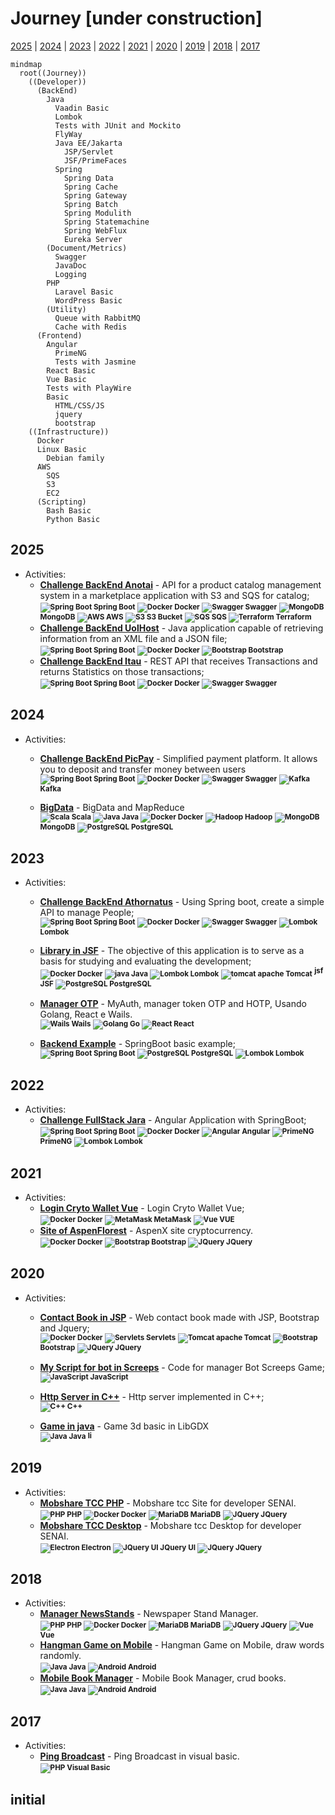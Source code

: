 # Journey [under construction]

[2025](#2025) | [2024](#2024) | [2023](#2023) | [2022](#2022) | [2021](#2021) | [2020](#2020) | [2019](#2019) | [2018](#2018) | [2017](#2017) 

<!-- -->

```mermaid
mindmap
  root((Journey))
    ((Developer))
      (BackEnd)
        Java
          Vaadin Basic
          Lombok
          Tests with JUnit and Mockito
          FlyWay
          Java EE/Jakarta
            JSP/Servlet
            JSF/PrimeFaces
          Spring
            Spring Data
            Spring Cache
            Spring Gateway
            Spring Batch
            Spring Modulith
            Spring Statemachine
            Spring WebFlux
            Eureka Server
        (Document/Metrics)
          Swagger
          JavaDoc
          Logging
        PHP
          Laravel Basic
          WordPress Basic
        (Utility)
          Queue with RabbitMQ
          Cache with Redis
      (Frontend)
        Angular
          PrimeNG
          Tests with Jasmine
        React Basic
        Vue Basic
        Tests with PlayWire 
        Basic
          HTML/CSS/JS
          jquery
          bootstrap
    ((Infrastructure))
      Docker
      Linux Basic
        Debian family
      AWS
        SQS
        S3
        EC2
      (Scripting)
        Bash Basic
        Python Basic
```
<!-- -->

## 2025

<!--```mermaid
graph TD
    A[This is an <b>important</b> <a href='https://google.com'>link</a>]
```-->

<!--  + Professional Experience:-->
<!--  + My Contributions:-->

 + Activities:
    - [**Challenge BackEnd Anotai**](https://github.com/gilberto-009199/desafio-anotai-backend-aws) - API for a product catalog management system in a marketplace application with S3 and SQS for catalog;
        <br/><small>
                <!-- <strong>![Spring Boot](https://filedn.com/l3HMwWFeFPE7q4xHdixbsqH/github.assets/spring16x16.svg) Spring Boot</strong> -->
                <strong>![Spring Boot](https://filedn.com/l3HMwWFeFPE7q4xHdixbsqH/github.assets/spring16x16.svg) Spring Boot</strong>
                <!-- <strong>![Docker](https://filedn.com/l3HMwWFeFPE7q4xHdixbsqH/github.assets/docker16x16.svg) Docker</strong> -->
                <strong>![Docker](https://filedn.com/l3HMwWFeFPE7q4xHdixbsqH/github.assets/docker16x16.svg) Docker</strong>
                <strong>![Swagger](https://filedn.com/l3HMwWFeFPE7q4xHdixbsqH/github.assets/swagger.svg) Swagger</strong>
                <strong>![MongoDB](https://filedn.com/l3HMwWFeFPE7q4xHdixbsqH/github.assets/mongodb.svg) MongoDB</strong>
                <strong>![AWS](https://filedn.com/l3HMwWFeFPE7q4xHdixbsqH/github.assets/cloud16x16.svg) AWS</strong>
                <strong>![S3](https://filedn.com/l3HMwWFeFPE7q4xHdixbsqH/github.assets/Arch_Amazon-Simple-Storage-Service_16.svg) S3 Bucket</strong>
                <strong>![SQS](https://filedn.com/l3HMwWFeFPE7q4xHdixbsqH/github.assets/Arch_Amazon-Simple-Queue-Service_16.svg) SQS </strong>
                <strong>![Terraform](https://filedn.com/l3HMwWFeFPE7q4xHdixbsqH/github.assets/terraform16x16.svg) Terraform</strong>
              </small>
    - [**Challenge BackEnd UolHost**](https://github.com/gilberto-009199/desafio-uolhost-backend) - Java application capable of retrieving information from an XML file and a JSON file;
        <br/><small>
                <!-- <strong>![Spring Boot](https://filedn.com/l3HMwWFeFPE7q4xHdixbsqH/github.assets/spring16x16.svg) Spring Boot</strong> -->
                <strong>![Spring Boot](https://filedn.com/l3HMwWFeFPE7q4xHdixbsqH/github.assets/spring16x16.svg) Spring Boot</strong>
                <!-- <strong>![Docker](https://filedn.com/l3HMwWFeFPE7q4xHdixbsqH/github.assets/docker16x16.svg) Docker</strong> -->
                <strong>![Docker](https://filedn.com/l3HMwWFeFPE7q4xHdixbsqH/github.assets/docker16x16.svg) Docker</strong>
                <strong>![Bootstrap](https://filedn.com/l3HMwWFeFPE7q4xHdixbsqH/github.assets/bootstrap.svg) Bootstrap</strong> 
              </small>
    - [**Challenge BackEnd Itau**](https://github.com/gilberto-009199/desafio-itau-backend) - REST API that receives Transactions and returns Statistics on those transactions;
        <br/><small>
                <!-- <strong>![Spring Boot](https://filedn.com/l3HMwWFeFPE7q4xHdixbsqH/github.assets/spring16x16.svg) Spring Boot</strong> -->
                <strong>![Spring Boot](https://filedn.com/l3HMwWFeFPE7q4xHdixbsqH/github.assets/spring16x16.svg) Spring Boot</strong>
                <!-- <strong>![Docker](https://filedn.com/l3HMwWFeFPE7q4xHdixbsqH/github.assets/docker16x16.svg) Docker</strong> -->
                <strong>![Docker](https://filedn.com/l3HMwWFeFPE7q4xHdixbsqH/github.assets/docker16x16.svg) Docker</strong>
                <strong>![Swagger](https://filedn.com/l3HMwWFeFPE7q4xHdixbsqH/github.assets/swagger.svg) Swagger</strong>
              </small>

## 2024

<!--```mermaid
mindmap
  root((mindmap))
    Origins
      Long history
      ::icon(fa fa-book)
      Popularisation
        British popular psychology author Tony Buzan
    Research
      On effectiveness<br/>and features
      important
        Uses
            Creative techniques
            Strategic planning
            Argument mapping
    Tools
      Pen and paper
      Mermaid
```-->
<!---+ Professional Experience:-->
<!---+ My Contributions:-->


 + Activities:
    - [**Challenge BackEnd PicPay**](https://github.com/gilberto-009199/picpay-desafio-backend) - Simplified payment platform. It allows you to deposit and transfer money between users
    <br/><small>
            <!-- <strong>![Spring Boot](https://filedn.com/l3HMwWFeFPE7q4xHdixbsqH/github.assets/spring16x16.svg) Spring Boot</strong> -->
            <strong>![Spring Boot](https://filedn.com/l3HMwWFeFPE7q4xHdixbsqH/github.assets/spring16x16.svg) Spring Boot</strong>
            <!-- <strong>![Docker](https://filedn.com/l3HMwWFeFPE7q4xHdixbsqH/github.assets/docker16x16.svg) Docker</strong> -->
            <strong>![Docker](https://filedn.com/l3HMwWFeFPE7q4xHdixbsqH/github.assets/docker16x16.svg) Docker</strong>
            <strong>![Swagger](https://filedn.com/l3HMwWFeFPE7q4xHdixbsqH/github.assets/swagger.svg) Swagger</strong>
            <strong>![Kafka](https://filedn.com/l3HMwWFeFPE7q4xHdixbsqH/github.assets/kafka16x16.svg) Kafka</strong>
          </small>

    - [**BigData**](https://github.com/gilberto-009199/bigdata) - BigData and MapReduce
      <br/><small>
            <strong>![Scala](https://filedn.com/l3HMwWFeFPE7q4xHdixbsqH/github.assets/scala.svg) Scala</strong>
            <strong>![Java](https://filedn.com/l3HMwWFeFPE7q4xHdixbsqH/github.assets/java16x16.svg) Java</strong>
            <!-- <strong>![Docker](https://filedn.com/l3HMwWFeFPE7q4xHdixbsqH/github.assets/docker16x16.svg) Docker</strong> -->
            <strong>![Docker](https://filedn.com/l3HMwWFeFPE7q4xHdixbsqH/github.assets/docker16x16.svg) Docker</strong>
            <strong>![Hadoop](https://filedn.com/l3HMwWFeFPE7q4xHdixbsqH/github.assets/hadoop.svg) Hadoop</strong>
            <strong>![MongoDB](https://filedn.com/l3HMwWFeFPE7q4xHdixbsqH/github.assets/mongodb.svg) MongoDB</strong>
            <strong>![PostgreSQL](https://filedn.com/l3HMwWFeFPE7q4xHdixbsqH/github.assets/postgresql.svg) PostgreSQL</strong>
          </small>

<!-- add https://github.com/gilberto-009199/processamento_imagem -->

## 2023

<!--  + Professional Experience:-->
<!--  + My Contributions: -->

 + Activities:
    - [**Challenge BackEnd Athornatus**](https://github.com/gilberto-009199/desafio-athornatus-backend) - Using Spring boot, create a simple API to manage People;
    <br/><small>
            <!-- <strong>![Spring Boot](https://filedn.com/l3HMwWFeFPE7q4xHdixbsqH/github.assets/spring16x16.svg) Spring Boot</strong> -->
            <strong>![Spring Boot](https://filedn.com/l3HMwWFeFPE7q4xHdixbsqH/github.assets/spring16x16.svg) Spring Boot</strong>
            <!-- <strong>![Docker](https://filedn.com/l3HMwWFeFPE7q4xHdixbsqH/github.assets/docker16x16.svg) Docker</strong> -->
            <strong>![Docker](https://filedn.com/l3HMwWFeFPE7q4xHdixbsqH/github.assets/docker16x16.svg) Docker</strong>
            <strong>![Swagger](https://filedn.com/l3HMwWFeFPE7q4xHdixbsqH/github.assets/swagger.svg) Swagger</strong>
            <strong>![Lombok](https://filedn.com/l3HMwWFeFPE7q4xHdixbsqH/github.assets/lombok.svg) Lombok</strong>
          </small>
   - [**Library in JSF**](https://github.com/gilberto-009199/bibliotecaJSF) - The objective of this application is to serve as a basis for studying and evaluating the development;
    <br/><small>
            <!-- <strong>![Docker](https://filedn.com/l3HMwWFeFPE7q4xHdixbsqH/github.assets/docker16x16.svg) Docker</strong> -->
            <strong>![Docker](https://filedn.com/l3HMwWFeFPE7q4xHdixbsqH/github.assets/docker16x16.svg) Docker</strong>
            <strong>![java](https://filedn.com/l3HMwWFeFPE7q4xHdixbsqH/github.assets/java16x16.svg) Java</strong>
            <strong>![Lombok](https://filedn.com/l3HMwWFeFPE7q4xHdixbsqH/github.assets/lombok.svg) Lombok</strong>
            <strong>![tomcat apache](https://filedn.com/l3HMwWFeFPE7q4xHdixbsqH/github.assets/tomcat.svg) Tomcat</strong>
            <strong><img src="https://filedn.com/l3HMwWFeFPE7q4xHdixbsqH/github.assets/jsf.png" height="16px" width="16px" alt="jsf"> JSF</strong>
            <strong>![PostgreSQL](https://filedn.com/l3HMwWFeFPE7q4xHdixbsqH/github.assets/postgresql.svg) PostgreSQL</strong>
          </small>
   - [**Manager OTP**](https://github.com/gilberto-009199/myauth) - MyAuth, manager token OTP and HOTP, Usando Golang, React e Wails.
    <br/><small>
            <strong>![Wails](https://filedn.com/l3HMwWFeFPE7q4xHdixbsqH/github.assets/wails.svg) Wails</strong>
            <strong>![Golang](https://filedn.com/l3HMwWFeFPE7q4xHdixbsqH/github.assets/golang.svg) Go</strong>
            <strong>![React](https://filedn.com/l3HMwWFeFPE7q4xHdixbsqH/github.assets/react16x16.svg) React</strong>
          </small>
   
    - [**Backend Example**](https://github.com/Javeiros-brasil/helpmatch-backend) - SpringBoot basic example;
    <br/><small>
            <!-- <strong>![Spring Boot](https://filedn.com/l3HMwWFeFPE7q4xHdixbsqH/github.assets/spring16x16.svg) Spring Boot</strong> -->
            <strong>![Spring Boot](https://filedn.com/l3HMwWFeFPE7q4xHdixbsqH/github.assets/spring16x16.svg) Spring Boot</strong>
            <strong>![PostgreSQL](https://filedn.com/l3HMwWFeFPE7q4xHdixbsqH/github.assets/postgresql.svg) PostgreSQL</strong>
            <strong>![Lombok](https://filedn.com/l3HMwWFeFPE7q4xHdixbsqH/github.assets/lombok.svg) Lombok</strong>
          </small>

<!-- add https://github.com/gilberto-009199/terra-invicta-traducao -->

## 2022

<!--  + Professional Experience:-->
<!--  + My Contributions: -->

 + Activities:
    - [**Challenge FullStack Jara**](https://github.com/gilberto-009199/avaliacao-full-stack) - Angular Application with SpringBoot;
    <br/><small>
            <!-- <strong>![Spring Boot](https://filedn.com/l3HMwWFeFPE7q4xHdixbsqH/github.assets/spring16x16.svg) Spring Boot</strong> -->
            <strong>![Spring Boot](https://filedn.com/l3HMwWFeFPE7q4xHdixbsqH/github.assets/spring16x16.svg) Spring Boot</strong>
            <!-- <strong>![Docker](https://filedn.com/l3HMwWFeFPE7q4xHdixbsqH/github.assets/docker16x16.svg) Docker</strong> -->
            <strong>![Docker](https://filedn.com/l3HMwWFeFPE7q4xHdixbsqH/github.assets/docker16x16.svg) Docker</strong>
            <!--<strong>![Angular](https://filedn.com/l3HMwWFeFPE7q4xHdixbsqH/github.assets/angularjs.svg) Angular</strong>-->
            <strong>![Angular](https://filedn.com/l3HMwWFeFPE7q4xHdixbsqH/github.assets/angularjs.svg) Angular</strong>
            <!-- <strong>![PrimeNG](https://filedn.com/l3HMwWFeFPE7q4xHdixbsqH/github.assets/primeng.svg) PrimeNG</strong> -->
            <strong>![PrimeNG](https://filedn.com/l3HMwWFeFPE7q4xHdixbsqH/github.assets/primeng.svg) PrimeNG</strong>
            <!-- <strong>![Lombok](https://filedn.com/l3HMwWFeFPE7q4xHdixbsqH/github.assets/lombok.svg) Lombok</strong> -->
            <strong>![Lombok](https://filedn.com/l3HMwWFeFPE7q4xHdixbsqH/github.assets/lombok.svg) Lombok</strong>
          </small>

<!-- add https://github.com/gilberto-009199/music -->
<!-- add https://github.com/gilberto-009199/bencode -->
<!-- add https://github.com/gilberto-009199/Estrutura-de-Dados -->


## 2021

<!--  + Professional Experience:-->
<!--  + My Contributions: -->

 + Activities:
   - [**Login Cryto Wallet Vue**](https://github.com/gilberto-009199/Login-Cripto-Wallet-Vue) - Login Cryto Wallet Vue;
    <br/><small>
            <!-- <strong>![Docker](https://filedn.com/l3HMwWFeFPE7q4xHdixbsqH/github.assets/docker16x16.svg) Docker</strong> -->
            <strong>![Docker](https://filedn.com/l3HMwWFeFPE7q4xHdixbsqH/github.assets/docker16x16.svg) Docker</strong>
            <strong>![MetaMask](https://filedn.com/l3HMwWFeFPE7q4xHdixbsqH/github.assets/metamask.svg) MetaMask</strong>
            <strong>![Vue](https://filedn.com/l3HMwWFeFPE7q4xHdixbsqH/github.assets/vuejs.svg) VUE</strong>
          </small>
   - [**Site of AspenFlorest**](https://github.com/gilberto-009199/AspenX) - AspenX site cryptocurrency.
    <br/><small>
            <!-- <strong>![Docker](https://filedn.com/l3HMwWFeFPE7q4xHdixbsqH/github.assets/docker16x16.svg) Docker</strong> -->
            <strong>![Docker](https://filedn.com/l3HMwWFeFPE7q4xHdixbsqH/github.assets/docker16x16.svg) Docker</strong>
            <strong>![Bootstrap](https://filedn.com/l3HMwWFeFPE7q4xHdixbsqH/github.assets/bootstrap.svg) Bootstrap</strong>
            <strong>![JQuery](https://filedn.com/l3HMwWFeFPE7q4xHdixbsqH/github.assets/jquery.svg) JQuery</strong>
          </small>

## 2020

<!--  + Professional Experience:-->
<!--  + My Contributions: -->
 + Activities:
   - [**Contact Book in JSP**](https://github.com/gilberto-009199/JAgendaWeb) - Web contact book made with JSP, Bootstrap and Jquery;
    <br/><small>
            <!-- <strong>![Docker](https://filedn.com/l3HMwWFeFPE7q4xHdixbsqH/github.assets/docker16x16.svg) Docker</strong> -->
            <strong>![Docker](https://filedn.com/l3HMwWFeFPE7q4xHdixbsqH/github.assets/docker16x16.svg) Docker</strong>
            <strong>![Servlets](https://filedn.com/l3HMwWFeFPE7q4xHdixbsqH/github.assets/servelt16x16.svg) Servlets</strong>
            <strong>![Tomcat apache](https://filedn.com/l3HMwWFeFPE7q4xHdixbsqH/github.assets/tomcat.svg) Tomcat</strong>
            <strong>![Bootstrap](https://filedn.com/l3HMwWFeFPE7q4xHdixbsqH/github.assets/bootstrap.svg) Bootstrap</strong>
            <strong>![JQuery](https://filedn.com/l3HMwWFeFPE7q4xHdixbsqH/github.assets/jquery.svg) JQuery</strong>
          </small>
   
   - [**My Script for bot in Screeps**](https://github.com/gilberto-009199/MyScreeps) - Code for manager Bot Screeps Game;
    <br/><small>
            <strong>![JavaScript](https://filedn.com/l3HMwWFeFPE7q4xHdixbsqH/github.assets/javascript.svg) JavaScript</strong>
          </small>
   - [**Http Server in C++**](https://github.com/gilberto-009199/http-server-cpp) - Http server implemented in C++;
    <br/><small>
            <strong>![C++](https://filedn.com/l3HMwWFeFPE7q4xHdixbsqH/github.assets/cpp.svg) C++</strong>
          </small>
          
   - [**Game in java**](https://github.com/gilberto-009199/mondoj) - Game 3d basic in LibGDX
    <br/><small>
            <strong>![Java](https://filedn.com/l3HMwWFeFPE7q4xHdixbsqH/github.assets/java16x16.svg) Java</strong>
            <strong><img src="https://filedn.com/l3HMwWFeFPE7q4xHdixbsqH/github.assets/gdx.svg" height="12px" alt="libGDX"></strong>
          </small>

## 2019

<!--  + Professional Experience:-->
<!--  + My Contributions: -->
 + Activities:
   - [**Mobshare TCC PHP**](https://github.com/gilberto-009199/mobshare) - Mobshare tcc Site for developer SENAI.
    <br/><small>
            <strong>![PHP](https://filedn.com/l3HMwWFeFPE7q4xHdixbsqH/github.assets/php.svg) PHP</strong>
            <!-- <strong>![Docker](https://filedn.com/l3HMwWFeFPE7q4xHdixbsqH/github.assets/docker16x16.svg) Docker</strong> -->
            <strong>![Docker](https://filedn.com/l3HMwWFeFPE7q4xHdixbsqH/github.assets/docker16x16.svg) Docker</strong>
            <strong>![MariaDB](https://filedn.com/l3HMwWFeFPE7q4xHdixbsqH/github.assets/mariadb.svg) MariaDB</strong>
            <strong>![JQuery](https://filedn.com/l3HMwWFeFPE7q4xHdixbsqH/github.assets/jquery.svg) JQuery</strong>
          </small>
   - [**Mobshare TCC Desktop**](https://github.com/gilberto-009199/MobShareDesktop) - Mobshare tcc Desktop for developer SENAI.
    <br/><small>
            <strong>![Electron](https://filedn.com/l3HMwWFeFPE7q4xHdixbsqH/github.assets/electronjs-icon.svg) Electron</strong>
            <strong>![JQuery UI](https://filedn.com/l3HMwWFeFPE7q4xHdixbsqH/github.assets/jquery-ui.svg) JQuery UI</strong>
            <strong>![JQuery](https://filedn.com/l3HMwWFeFPE7q4xHdixbsqH/github.assets/jquery.svg) JQuery</strong>
          </small>


## 2018

<!--  + Professional Experience:-->
<!--  + My Contributions: -->
 + Activities:
   - [**Manager NewsStands**](https://github.com/gilberto-009199/BugsBonny) - Newspaper Stand Manager.
    <br/><small>
            <strong>![PHP](https://filedn.com/l3HMwWFeFPE7q4xHdixbsqH/github.assets/php.svg) PHP</strong>
            <!-- <strong>![Docker](https://filedn.com/l3HMwWFeFPE7q4xHdixbsqH/github.assets/docker16x16.svg) Docker</strong> -->
            <strong>![Docker](https://filedn.com/l3HMwWFeFPE7q4xHdixbsqH/github.assets/docker16x16.svg) Docker</strong>
            <strong>![MariaDB](https://filedn.com/l3HMwWFeFPE7q4xHdixbsqH/github.assets/mariadb.svg) MariaDB</strong>
            <strong>![JQuery](https://filedn.com/l3HMwWFeFPE7q4xHdixbsqH/github.assets/jquery.svg) JQuery</strong>
            <strong>![Vue](https://filedn.com/l3HMwWFeFPE7q4xHdixbsqH/github.assets/vuejs.svg) Vue</strong>
          </small>
   - [**Hangman Game on Mobile**](https://github.com/gilberto-009199/jogo-forca-mobile) - Hangman Game on Mobile, draw words randomly.
    <br/><small>
            <strong>![Java](https://filedn.com/l3HMwWFeFPE7q4xHdixbsqH/github.assets/java16x16.svg) Java</strong>
            <strong>![Android](https://filedn.com/l3HMwWFeFPE7q4xHdixbsqH/github.assets/android.svg) Android</strong>
          </small>
   - [**Mobile Book Manager**](https://github.com/gilberto-009199/MyBooks) - Mobile Book Manager, crud books.
    <br/><small>
            <strong>![Java](https://filedn.com/l3HMwWFeFPE7q4xHdixbsqH/github.assets/java16x16.svg) Java</strong>
            <strong>![Android](https://filedn.com/l3HMwWFeFPE7q4xHdixbsqH/github.assets/android.svg) Android</strong>
          </small>

## 2017

<!--  + Professional Experience:-->
<!--  + My Contributions: -->
 + Activities:
   - [**Ping Broadcast**](https://github.com/gilberto-009199/ping) -  Ping Broadcast in visual basic.
    <br/><small>
            <strong>![PHP](https://filedn.com/l3HMwWFeFPE7q4xHdixbsqH/github.assets/visualbasic.svg) Visual Basic</strong>
          </small>

## initial 

